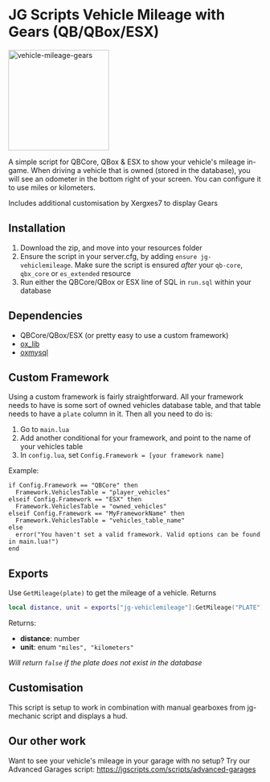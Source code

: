 # JG Scripts Vehicle Mileage with Gears (QB/QBox/ESX)

<img src="https://i.ibb.co/WNJbSSQm/geardisplay.png" alt="vehicle-mileage-gears" style="width:200px;"/>

A simple script for QBCore, QBox & ESX to show your vehicle's mileage in-game. When driving a vehicle that is owned (stored in the database), you will see an odometer in the bottom right of your screen. You can configure it to use miles or kilometers.

Includes additional customisation by Xergxes7 to display Gears

## Installation

1. Download the zip, and move into your resources folder
2. Ensure the script in your server.cfg, by adding `ensure jg-vehiclemileage`. Make sure the script is ensured _after_ your `qb-core`, `qbx_core` or `es_extended` resource
3. Run either the QBCore/QBox or ESX line of SQL in `run.sql` within your database

## Dependencies

- QBCore/QBox/ESX (or pretty easy to use a custom framework)
- [ox_lib](https://github.com/overextended/ox_lib)
- [oxmysql](https://github.com/overextended/oxmysql)

## Custom Framework

Using a custom framework is fairly straightforward. All your framework needs to have is some sort of owned vehicles database table, and that table needs to have a `plate` column in it. Then all you need to do is:

1. Go to `main.lua`
2. Add another conditional for your framework, and point to the name of your vehicles table
3. In `config.lua`, set `Config.Framework = [your framework name]`

Example:

```
if Config.Framework == "QBCore" then
  Framework.VehiclesTable = "player_vehicles"
elseif Config.Framework == "ESX" then
  Framework.VehiclesTable = "owned_vehicles"
elseif Config.Framework == "MyFrameworkName" then
  Framework.VehiclesTable = "vehicles_table_name"
else
  error("You haven't set a valid framework. Valid options can be found in main.lua!")
end
```

## Exports

Use `GetMileage(plate)` to get the mileage of a vehicle. Returns

```lua
local distance, unit = exports["jg-vehiclemileage"]:GetMileage("PLATE")
```

Returns:

- **distance**: number
- **unit**: enum `"miles", "kilometers"`

_Will return `false` if the plate does not exist in the database_

## Customisation 

This script is setup to work in combination with manual gearboxes from jg-mechanic script and displays a hud.



## Our other work

Want to see your vehicle's mileage in your garage with no setup? Try our Advanced Garages script: https://jgscripts.com/scripts/advanced-garages
